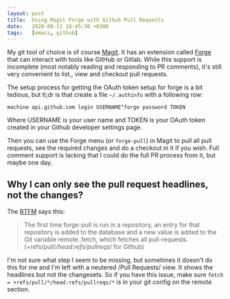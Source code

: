 ```yaml
---
layout: post
title:  Using Magit Forge with Github Pull Requests
date:   2020-08-11 18:45:30 +0300
tags:   [emacs, github]
---
```


My git tool of choice is of course [Magit](https://github.com/magit/magit). It has an extension called
[Forge](https://github.com/magit/forge) that can interact with tools like GitHub or Gitlab. While this support is
incomplete (most notably reading and responding to PR comments), it's still very convenient to list,, view and checkout
pull requests.

The setup process for getting the OAuth token setup for forge is a bit tedious, but tl;dr is that create a file `~/.authinfo` with a following row:
```
machine api.github.com login USERNAME^forge password TOKEN
```
Where USERNAME is your user name and TOKEN is your OAuth token created in your Github developer settings page.

Then you can use the Forge menu (or `forge-pull`) in Magit to pull all pull requests, see the required changes and do a
checkout in it if you wish. Full comment support is lacking that I could do the full PR process from it, but maybe one day.

## Why I can only see the pull request headlines, not the changes?

The [RTFM](https://magit.vc/manual/forge.html) says this:

> The first time forge-pull is run in a repository, an entry for that repository is added to the database and a new
> value is added to the Git variable remote.<remote>.fetch, which fetches all
> pull-requests. (+refs/pull/*/head:refs/pullreqs/* for Github)

I'm not sure what step I seem to be missing, but sometimes it doesn't do this for me and I'm left with a neutered /Pull
Requests/ view. It shows the headlines but not the changesets. So if you have this issue, make sure `fetch =
+refs/pull/*/head:refs/pullreqs/*` is in your git config on the remote section.
